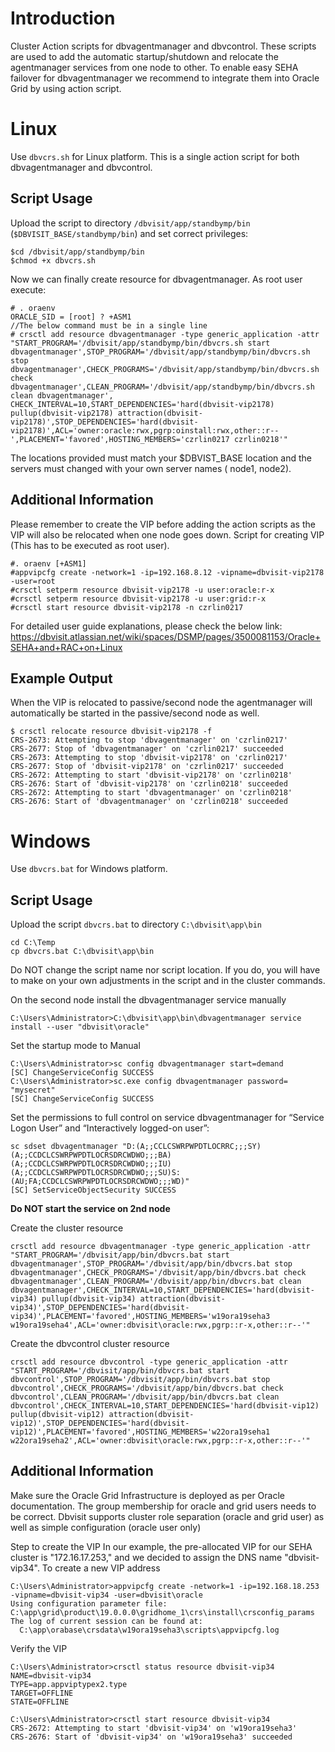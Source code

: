 # Introduction
Cluster Action scripts for dbvagentmanager and dbvcontrol. These scripts are used to add the automatic startup/shutdown and relocate the agentmanager services from one node to other.
To enable easy SEHA failover for dbvagentmanager we recommend to integrate them into Oracle Grid by using action script.

# Linux
Use `dbvcrs.sh` for Linux platform. This is a single action script for both dbvagentmanager and dbvcontrol.

## Script Usage
Upload the script to directory `/dbvisit/app/standbymp/bin` (`$DBVISIT_BASE/standbymp/bin`) and set correct privileges:
```
$cd /dbvisit/app/standbymp/bin  
$chmod +x dbvcrs.sh
```
Now we can finally create resource for dbvagentmanager. As root user execute:
```
# . oraenv
ORACLE_SID = [root] ? +ASM1
//The below command must be in a single line
# crsctl add resource dbvagentmanager -type generic_application -attr "START_PROGRAM='/dbvisit/app/standbymp/bin/dbvcrs.sh start dbvagentmanager',STOP_PROGRAM='/dbvisit/app/standbymp/bin/dbvcrs.sh stop dbvagentmanager',CHECK_PROGRAMS='/dbvisit/app/standbymp/bin/dbvcrs.sh check dbvagentmanager',CLEAN_PROGRAM='/dbvisit/app/standbymp/bin/dbvcrs.sh clean dbvagentmanager', CHECK_INTERVAL=10,START_DEPENDENCIES='hard(dbvisit-vip2178) pullup(dbvisit-vip2178) attraction(dbvisit-vip2178)',STOP_DEPENDENCIES='hard(dbvisit-vip2178)',ACL='owner:oracle:rwx,pgrp:oinstall:rwx,other::r--',PLACEMENT='favored',HOSTING_MEMBERS='czrlin0217 czrlin0218'"
```
The locations provided must match your $DBVIST_BASE location and the servers must changed with your own server names ( node1, node2).

## Additional Information

Please remember to create the VIP before adding the action scripts as the VIP will also be relocated when one node goes down. Script for creating VIP (This has to be executed as root user).
```
#. oraenv [+ASM1]
#appvipcfg create -network=1 -ip=192.168.8.12 -vipname=dbvisit-vip2178 -user=root
#crsctl setperm resource dbvisit-vip2178 -u user:oracle:r-x
#crsctl setperm resource dbvisit-vip2178 -u user:grid:r-x
#crsctl start resource dbvisit-vip2178 -n czrlin0217
```
For detailed user guide explanations, please check the below link:
https://dbvisit.atlassian.net/wiki/spaces/DSMP/pages/3500081153/Oracle+SEHA+and+RAC+on+Linux

## Example Output
When the VIP is relocated to passive/second node the agentmanager will automatically be started in the passive/second node as well.
```
$ crsctl relocate resource dbvisit-vip2178 -f
CRS-2673: Attempting to stop 'dbvagentmanager' on 'czrlin0217'
CRS-2677: Stop of 'dbvagentmanager' on 'czrlin0217' succeeded
CRS-2673: Attempting to stop 'dbvisit-vip2178' on 'czrlin0217'
CRS-2677: Stop of 'dbvisit-vip2178' on 'czrlin0217' succeeded
CRS-2672: Attempting to start 'dbvisit-vip2178' on 'czrlin0218'
CRS-2676: Start of 'dbvisit-vip2178' on 'czrlin0218' succeeded
CRS-2672: Attempting to start 'dbvagentmanager' on 'czrlin0218'
CRS-2676: Start of 'dbvagentmanager' on 'czrlin0218' succeeded
```

# Windows
Use `dbvcrs.bat` for Windows platform.

## Script Usage
Upload the script `dbvcrs.bat` to directory `C:\dbvisit\app\bin`

```
cd C:\Temp
cp dbvcrs.bat C:\dbvisit\app\bin
```
Do NOT change the script name nor script location. If you do, you will have to make on your own adjustments in the script and in the cluster commands.

On the second node install the dbvagentmanager service manually
```
C:\Users\Administrator>C:\dbvisit\app\bin\dbvagentmanager service install --user "dbvisit\oracle"
```
Set the startup mode to Manual
```
C:\Users\Administrator>sc config dbvagentmanager start=demand
[SC] ChangeServiceConfig SUCCESS
C:\Users\Administrator>sc.exe config dbvagentmanager password= "mysecret"
[SC] ChangeServiceConfig SUCCESS
```
Set the permissions to full control on service dbvagentmanager for “Service Logon User” and “Interactively logged-on user”:
```
sc sdset dbvagentmanager "D:(A;;CCLCSWRPWPDTLOCRRC;;;SY)(A;;CCDCLCSWRPWPDTLOCRSDRCWDWO;;;BA)(A;;CCDCLCSWRPWPDTLOCRSDRCWDWO;;;IU)(A;;CCDCLCSWRPWPDTLOCRSDRCWDWO;;;SU)S:(AU;FA;CCDCLCSWRPWPDTLOCRSDRCWDWO;;;WD)"
[SC] SetServiceObjectSecurity SUCCESS
```
**Do NOT start the service on 2nd node**

Create the cluster resource
```
crsctl add resource dbvagentmanager -type generic_application -attr "START_PROGRAM='/dbvisit/app/bin/dbvcrs.bat start dbvagentmanager',STOP_PROGRAM='/dbvisit/app/bin/dbvcrs.bat stop dbvagentmanager',CHECK_PROGRAMS='/dbvisit/app/bin/dbvcrs.bat check dbvagentmanager',CLEAN_PROGRAM='/dbvisit/app/bin/dbvcrs.bat clean dbvagentmanager',CHECK_INTERVAL=10,START_DEPENDENCIES='hard(dbvisit-vip34) pullup(dbvisit-vip34) attraction(dbvisit-vip34)',STOP_DEPENDENCIES='hard(dbvisit-vip34)',PLACEMENT='favored',HOSTING_MEMBERS='w19ora19seha3 w19ora19seha4',ACL='owner:dbvisit\oracle:rwx,pgrp::r-x,other::r--'"
```
Create the dbvcontrol cluster resource
```
crsctl add resource dbvcontrol -type generic_application -attr "START_PROGRAM='/dbvisit/app/bin/dbvcrs.bat start dbvcontrol',STOP_PROGRAM='/dbvisit/app/bin/dbvcrs.bat stop dbvcontrol',CHECK_PROGRAMS='/dbvisit/app/bin/dbvcrs.bat check dbvcontrol',CLEAN_PROGRAM='/dbvisit/app/bin/dbvcrs.bat clean dbvcontrol',CHECK_INTERVAL=10,START_DEPENDENCIES='hard(dbvisit-vip12) pullup(dbvisit-vip12) attraction(dbvisit-vip12)',STOP_DEPENDENCIES='hard(dbvisit-vip12)',PLACEMENT='favored',HOSTING_MEMBERS='w22ora19seha1 w22ora19seha2',ACL='owner:dbvisit\oracle:rwx,pgrp::r-x,other::r--'"
```
## Additional Information
Make sure the Oracle Grid Infrastructure is deployed as per Oracle documentation. The group membership for oracle and grid users needs to be correct. Dbvisit supports cluster role separation (oracle and grid user) as well as simple configuration (oracle user only)

Step to create the VIP
In our example, the pre-allocated VIP for our SEHA cluster is "172.16.17.253," and we decided to assign the DNS name "dbvisit-vip34". To create a new VIP address
```
C:\Users\Administrator>appvipcfg create -network=1 -ip=192.168.18.253 -vipname=dbvisit-vip34 -user=dbvisit\oracle
Using configuration parameter file: C:\app\grid\product\19.0.0.0\gridhome_1\crs\install\crsconfig_params
The log of current session can be found at:
  C:\app\orabase\crsdata\w19ora19seha3\scripts\appvipcfg.log
```
Verify the VIP
```
C:\Users\Administrator>crsctl status resource dbvisit-vip34
NAME=dbvisit-vip34
TYPE=app.appviptypex2.type
TARGET=OFFLINE
STATE=OFFLINE

C:\Users\Administrator>crsctl start resource dbvisit-vip34
CRS-2672: Attempting to start 'dbvisit-vip34' on 'w19ora19seha3'
CRS-2676: Start of 'dbvisit-vip34' on 'w19ora19seha3' succeeded
```